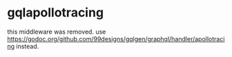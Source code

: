 # gqlapollotracing

this middleware was removed.
use https://godoc.org/github.com/99designs/gqlgen/graphql/handler/apollotracing instead.
